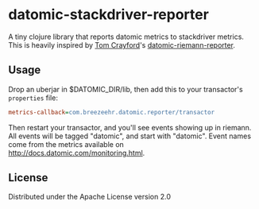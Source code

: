# datomic-stackdriver-reporter

A tiny clojure library that reports datomic metrics to stackdriver metrics. This is heavily inspired by [Tom Crayford](https://github.com/tcrayford)'s [datomic-riemann-reporter](https://github.com/yeller/datomic-riemann-reporter/).

## Usage

Drop an uberjar in $DATOMIC_DIR/lib, then add this to your transactor's `properties` file:

```ini
metrics-callback=com.breezeehr.datomic.reporter/transactor
```
Then restart your transactor, and you'll see events showing up in riemann. All
events will be tagged "datomic", and start with "datomic". Event names come
from the metrics available on http://docs.datomic.com/monitoring.html.

## License
Distributed under the Apache License version 2.0
